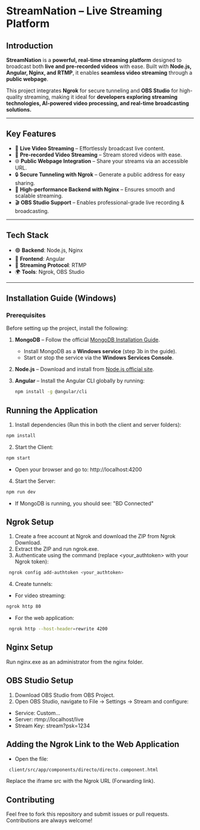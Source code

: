 # StreamNation – Live Streaming Platform  

## Introduction  
**StreamNation** is a **powerful, real-time streaming platform** designed to broadcast both **live and pre-recorded videos** with ease. Built with **Node.js, Angular, Nginx, and RTMP**, it enables **seamless video streaming** through a **public webpage**.  

This project integrates **Ngrok** for secure tunneling and **OBS Studio** for high-quality streaming, making it ideal for **developers exploring streaming technologies, AI-powered video processing, and real-time broadcasting solutions.**  

---

## Key Features  

- 🎥 **Live Video Streaming** – Effortlessly broadcast live content.  
- 📼 **Pre-recorded Video Streaming** – Stream stored videos with ease.  
- 🌐 **Public Webpage Integration** – Share your streams via an accessible URL.  
- 🔒 **Secure Tunneling with Ngrok** – Generate a public address for easy sharing.  
- 🚀 **High-performance Backend with Nginx** – Ensures smooth and scalable streaming.  
- 🎬 **OBS Studio Support** – Enables professional-grade live recording & broadcasting.  

---

## Tech Stack  

- 🟢 **Backend**: Node.js, Nginx  
- 🔷 **Frontend**: Angular  
- 🎥 **Streaming Protocol**: RTMP  
- 🌍 **Tools**: Ngrok, OBS Studio  

---

## Installation Guide (Windows)  

### Prerequisites  
Before setting up the project, install the following:  

1. **MongoDB** – Follow the official [MongoDB Installation Guide](https://www.mongodb.com/docs/manual/tutorial/install-mongodb-on-windows/).  
   - Install MongoDB as a **Windows service** (step 3b in the guide).  
   - Start or stop the service via the **Windows Services Console**.  

2. **Node.js** – Download and install from [Node.js official site](https://nodejs.org/en/download/).  

3. **Angular** – Install the Angular CLI globally by running:  
   ```sh
   npm install -g @angular/cli
   ```
## Running the Application

1. Install dependencies (Run this in both the client and server folders):
  ```sh
  npm install
  ```
2. Start the Client:
  ```sh
  npm start
  ```
- Open your browser and go to: http://localhost:4200

4. Start the Server:

  ```sh
  npm run dev
  ```

- If MongoDB is running, you should see: "BD Connected"

## Ngrok Setup

1. Create a free account at Ngrok and download the ZIP from Ngrok Download.
2. Extract the ZIP and run ngrok.exe.
3. Authenticate using the command (replace <your_authtoken> with your Ngrok token):
 ```sh
  ngrok config add-authtoken <your_authtoken>
  ```
4. Create tunnels:
- For video streaming:
```sh
ngrok http 80
```
- For the web application:
 ```sh
  ngrok http --host-header=rewrite 4200
  ```

## Nginx Setup
Run nginx.exe as an administrator from the nginx folder.

## OBS Studio Setup
1. Download OBS Studio from OBS Project.
1. Open OBS Studio, navigate to File → Settings → Stream and configure:
- Service: Custom...
- Server: rtmp://localhost/live
- Stream Key: stream?psk=1234

## Adding the Ngrok Link to the Web Application
- Open the file:
 ```sh
  client/src/app/components/directo/directo.component.html
  ```
Replace the iframe src with the Ngrok URL (Forwarding link).

## Contributing
Feel free to fork this repository and submit issues or pull requests. Contributions are always welcome!
